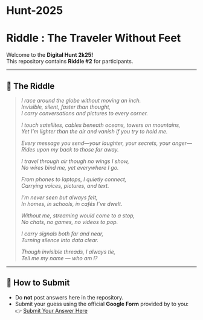 # Hunt-2025
# Riddle : The Traveler Without Feet

Welcome to the **Digital Hunt 2k25!**  
This repository contains **Riddle #2** for participants.

---

## 📜 The Riddle

> *I race around the globe without moving an inch.*  
> *Invisible, silent, faster than thought,*  
> *I carry conversations and pictures to every corner.*  
>
> *I touch satellites, cables beneath oceans, towers on mountains,*  
> *Yet I’m lighter than the air and vanish if you try to hold me.*  
>
> *Every message you send—your laughter, your secrets, your anger—*  
> *Rides upon my back to those far away.*  
>
> *I travel through air though no wings I show,*  
> *No wires bind me, yet everywhere I go.*  
>
> *From phones to laptops, I quietly connect,*  
> *Carrying voices, pictures, and text.*  
>
> *I’m never seen but always felt,*  
> *In homes, in schools, in cafés I’ve dwelt.*  
>
> *Without me, streaming would come to a stop,*  
> *No chats, no games, no videos to pop.*  
>
> *I carry signals both far and near,*  
> *Turning silence into data clear.*  
>
> *Though invisible threads, I always tie,*  
> *Tell me my name — who am I?*

---

## 📝 How to Submit

- Do **not** post answers here in the repository.  
- Submit your guess using the official **Google Form** provided by to you:  
  👉 [Submit Your Answer Here](https://forms.gle/FwXraed81NmN34618)  

